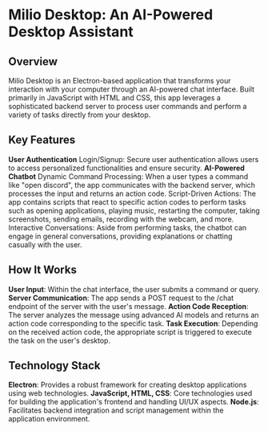 # Milio Desktop: An AI-Powered Desktop Assistant

## Overview
Milio Desktop is an Electron-based application that transforms your interaction with your computer through an AI-powered chat interface. Built primarily in JavaScript with HTML and CSS, this app leverages a sophisticated backend server to process user commands and perform a variety of tasks directly from your desktop.

## Key Features
**User Authentication**
Login/Signup: Secure user authentication allows users to access personalized functionalities and ensure security.
**AI-Powered Chatbot**
Dynamic Command Processing: When a user types a command like "open discord", the app communicates with the backend server, which processes the input and returns an action code.
Script-Driven Actions: The app contains scripts that react to specific action codes to perform tasks such as opening applications, playing music, restarting the computer, taking screenshots, sending emails, recording with the webcam, and more.
Interactive Conversations: Aside from performing tasks, the chatbot can engage in general conversations, providing explanations or chatting casually with the user.

## How It Works
**User Input**: Within the chat interface, the user submits a command or query.
**Server Communication**: The app sends a POST request to the /chat endpoint of the server with the user's message.
**Action Code Reception**: The server analyzes the message using advanced AI models and returns an action code corresponding to the specific task.
**Task Execution**: Depending on the received action code, the appropriate script is triggered to execute the task on the user's desktop.

## Technology Stack
**Electron**: Provides a robust framework for creating desktop applications using web technologies.
**JavaScript, HTML, CSS**: Core technologies used for building the application's frontend and handling UI/UX aspects.
**Node.js**: Facilitates backend integration and script management within the application environment.
